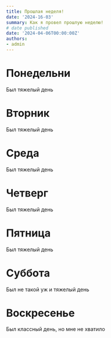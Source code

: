 ```yaml
---
title: Прошлая неделя!
date: '2024-16-03'
summary: Как я провел прошлую неделю!
# date published
date: '2024-04-06T00:00:00Z'
authors:
- admin
---
```



# Понедельни

Был тяжелый день

# Вторник

Был тяжелый день

# Среда

Был тяжелый день

# Четверг

Был тяжелый день

# Пятница

Был тяжелый день

# Суббота

Был не такой уж и тяжелый день

# Воскресенье

Был классный день, но мне не хватило

